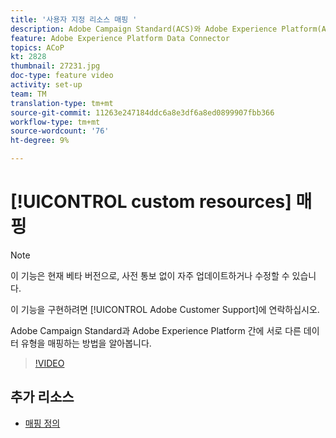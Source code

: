 ```yaml
---
title: '사용자 지정 리소스 매핑 '
description: Adobe Campaign Standard(ACS)와 Adobe Experience Platform(AEP) 간 서로 다른 데이터 유형을 매핑하는 방법 학습
feature: Adobe Experience Platform Data Connector
topics: ACoP
kt: 2828
thumbnail: 27231.jpg
doc-type: feature video
activity: set-up
team: TM
translation-type: tm+mt
source-git-commit: 11263e247184ddc6a8e3df6a8ed0899907fbb366
workflow-type: tm+mt
source-wordcount: '76'
ht-degree: 9%

---
```



# [!UICONTROL custom resources] 매핑

>[!NOTE]
>
>이 기능은 현재 베타 버전으로, 사전 통보 없이 자주 업데이트하거나 수정할 수 있습니다.
>
>이 기능을 구현하려면 [!UICONTROL Adobe Customer Support]에 연락하십시오.

Adobe Campaign Standard과 Adobe Experience Platform 간에 서로 다른 데이터 유형을 매핑하는 방법을 알아봅니다.

>[!VIDEO](https://video.tv.adobe.com/v/27231?quality=12)

## 추가 리소스

* [매핑 정의](https://docs.adobe.com/content/help/en/campaign-standard/using/administrating/mapping-campaign-and-aep-data/aep-mapping-definition.html)

